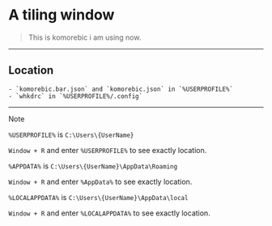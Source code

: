 # A tiling window 

> This is komorebic i am using now. 

---
## Location 
    - `komorebic.bar.json` and `komorebic.json` in `%USERPROFILE%`
    - `whkdrc` in `%USERPROFILE%/.config`

---
> [!NOTE]
> `%USERPROFILE%` is `C:\Users\{UserName}` 
> 
> `Window + R` and enter `%USERPROFILE%` to see exactly location.
> 
> `%APPDATA%` is `C:\Users\{UserName}\AppData\Roaming` 
> 
> `Window + R` and enter `%AppData%` to see exactly location.
> 
> `%LOCALAPPDATA%` is `C:\Users\{UserName}\AppData\local` 
> 
> `Window + R` and enter `%LOCALAPPDATA%` to see exactly location.